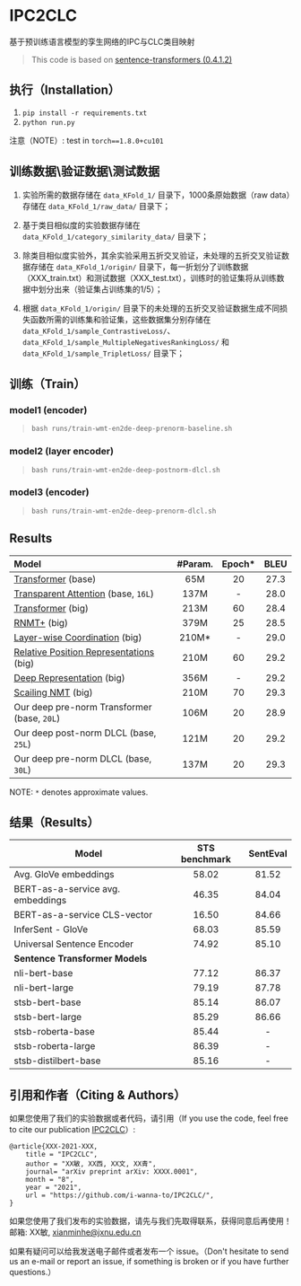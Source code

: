 # IPC2CLC

基于预训练语言模型的孪生网络的IPC与CLC类目映射

> This code is based on [sentence-transformers (0.4.1.2)](https://github.com/UKPLab/sentence-transformers)

## 执行（Installation）

1. `pip install -r requirements.txt`
2. `python run.py`

注意（NOTE）: test in `torch==1.8.0+cu101`

## 训练数据\验证数据\测试数据

1. 实验所需的数据存储在 `data_KFold_1/` 目录下，1000条原始数据（raw data）存储在 `data_KFold_1/raw_data/` 目录下；

2. 基于类目相似度的实验数据存储在 `data_KFold_1/category_similarity_data/` 目录下；

3. 除类目相似度实验外，其余实验采用五折交叉验证，未处理的五折交叉验证数据存储在 `data_KFold_1/origin/` 目录下，每一折划分了训练数据（XXX_train.txt）和测试数据（XXX_test.txt），训练时的验证集将从训练数据中划分出来（验证集占训练集的1/5）；

4. 根据 `data_KFold_1/origin/` 目录下的未处理的五折交叉验证数据生成不同损失函数所需的训练集和验证集，这些数据集分别存储在 `data_KFold_1/sample_ContrastiveLoss/`、`data_KFold_1/sample_MultipleNegativesRankingLoss/` 和 `data_KFold_1/sample_TripletLoss/` 目录下；

## 训练（Train）

### model1 (encoder)

> `bash runs/train-wmt-en2de-deep-prenorm-baseline.sh`

### model2 (layer encoder)

> `bash runs/train-wmt-en2de-deep-postnorm-dlcl.sh`

### model3 (encoder)

> `bash runs/train-wmt-en2de-deep-prenorm-dlcl.sh`

## Results

Model | #Param. |Epoch* | BLEU 
:--|:--:|:--:|:--:|
[Transformer](https://arxiv.org/abs/1706.03762) (base) | 65M | 20 | 27.3
[Transparent Attention](https://arxiv.org/abs/1808.07561) (base, `16L`) | 137M | - | 28.0
[Transformer](https://arxiv.org/abs/1706.03762) (big) | 213M | 60 | 28.4
[RNMT+](https://arxiv.org/abs/1804.09849) (big) | 379M | 25 | 28.5
[Layer-wise Coordination](https://papers.nips.cc/paper/8019-layer-wise-coordination-between-encoder-and-decoder-for-neural-machine-translation.pdf) (big) | 210M* | - | 29.0
[Relative Position Representations](https://arxiv.org/abs/1803.02155) (big) | 210M | 60 | 29.2
[Deep Representation](https://arxiv.org/abs/1810.10181) (big) | 356M | - | 29.2
[Scailing NMT](https://arxiv.org/abs/1806.00187) (big) | 210M | 70 | 29.3
Our deep pre-norm Transformer (base, `20L`) | 106M | 20 | 28.9
Our deep post-norm DLCL (base, `25L`) | 121M | 20 | 29.2
Our deep pre-norm DLCL (base, `30L`) | 137M | 20 | 29.3


NOTE: `*` denotes approximate values.



## 结果（Results）

| Model    | STS benchmark | SentEval  |
| ----------------------------------|:-----: |:---:   |
| Avg. GloVe embeddings             | 58.02  | 81.52  |
| BERT-as-a-service avg. embeddings | 46.35  | 84.04  |
| BERT-as-a-service CLS-vector      | 16.50  | 84.66  |
| InferSent - GloVe                 | 68.03  | 85.59  |
| Universal Sentence Encoder        | 74.92  | 85.10  |
|**Sentence Transformer Models**    ||
| nli-bert-base       | 77.12  | 86.37 |
| nli-bert-large     | 79.19  | 87.78 |
| stsb-bert-base    | 85.14  | 86.07 |
| stsb-bert-large   | 85.29 | 86.66|
| stsb-roberta-base | 85.44 | - |
| stsb-roberta-large | 86.39 | - |
| stsb-distilbert-base| 85.16 | - |


## 引用和作者（Citing & Authors）
如果您使用了我们的实验数据或者代码，请引用（If you use the code, feel free to cite our publication [IPC2CLC](https://github.com/i-wanna-to/IPC2CLC/)）:
``` 
@article{XXX-2021-XXX,
    title = "IPC2CLC",
    author = "XX敏, XX西, XX文, XX青", 
    journal= "arXiv preprint arXiv: XXXX.0001",
    month = "8",
    year = "2021",
    url = "https://github.com/i-wanna-to/IPC2CLC/",
}
```

如果您使用了我们发布的实验数据，请先与我们先取得联系，获得同意后再使用！
邮箱: XX敏, xianminhe@jxnu.edu.cn

如果有疑问可以给我发送电子邮件或者发布一个 issue。（Don't hesitate to send us an e-mail or report an issue, if something is broken or if you have further questions.）
